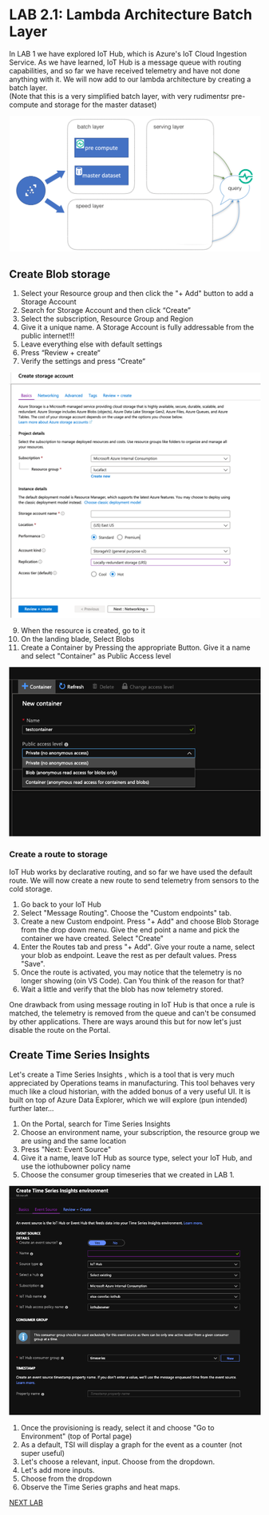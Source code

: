 # LAB 2.1: Lambda Architecture Batch Layer  

In LAB 1 we have explored IoT Hub, which is Azure's IoT Cloud Ingestion Service. As we have learned, IoT Hub is a message queue with routing capabilities, and so far we have received telemetry and have not done anything with it. We will now add to our lambda architecture by creating a batch layer.  
(Note that this is a very simplified batch layer, with very rudimentsr pre-compute and storage for the master dataset)  

![](images/batch.png)

## Create Blob storage

1. Select your Resource group and then click the "+ Add" button to add a Storage Account
2. Search for Storage Account and then click “Create”
3. Select the subscription, Resource Group and Region
4. Give it a unique name. A Storage Account is fully addressable from the public internet!!!
6. Leave everything else with default settings
7. Press “Review + create“  
8. Verify the settings and press “Create“

![](images/create-storage.png)

9. When the resource is created, go to it
10. On the landing blade, Select Blobs
11. Create a Container by Pressing the appropriate Button. Give it a name and select "Container" as Public Access level

![](images/create-container.png)

### Create a route to storage  

IoT Hub works by declarative routing, and so far we have used the default route. We will now create a new route to send telemetry from sensors to the cold storage.

1. Go back to your IoT Hub
2. Select "Message Routing". Choose the "Custom endpoints" tab.
3. Create a new Custom endpoint. Press "+ Add" and choose Blob Storage from the drop down menu. Give the end point a name and pick the container we have created. Select "Create"
4. Enter the Routes tab and press "+ Add". Give your route a name, select your blob as endpoint. Leave the rest as per default values. Press "Save".
5. Once the route is activated, you may notice that the telemetry is no longer showing (oin VS Code). Can You think of the reason for that?
7. Wait a little and verify that the blob has now telemetry stored.

One drawback from using message routing in IoT Hub is that once a rule is matched, the telemetry is removed from the queue and can't be consumed by other applications. There are ways around this but for now let's just disable the route on the Portal.  

## Create Time Series Insights

Let's create a Time Series Insights , which is a tool that is very much appreciated by Operations teams in manufacturing. This tool behaves very much like a cloud historian, with the added bonus of a very useful UI. It is built on top of Azure Data Explorer, which we will explore (pun intended) further later...

1. On the Portal, search for Time Series Insights
2. Choose an environment name, your subscription, the resource group we are using and the same location
3. Press "Next: Event Source"
4. Give it a name, leave IoT Hub as source type, select your IoT Hub, and use the iothubowner policy name
5. Choose the consumer group timeseries that we created in LAB 1.

![](images/tsi.png)

1. Once the provisioning is ready, select it and choose "Go to Environment" (top of Portal page)
2. As a default, TSI will display a graph for the event as a counter (not super useful)
3. Let's choose a relevant, input. Choose from the dropdown.
4. Let's add more inputs.  
5. Choose from the dropdown
6. Observe the Time Series graphs and heat maps.  

[NEXT LAB](../lab22)  

